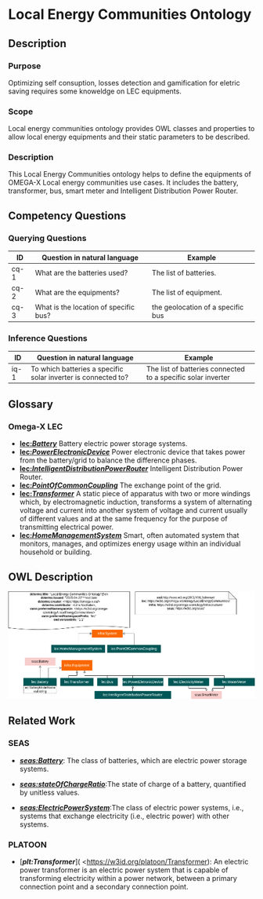 # Local Energy Communities Ontology

## Description
### Purpose
Optimizing self consuption, losses detection and gamification for eletric saving requires some knoweldge on LEC equipments.
### Scope
Local energy communities ontology provides OWL classes and properties to allow local energy equipments and their static parameters to be described.
### Description
This Local Energy Communities ontology helps to define the equipments of OMEGA-X Local energy communities use cases. It includes the battery, transformer, bus, smart meter and Intelligent Distribution Power Router. 

## Competency Questions

### Querying Questions
| ID | Question in natural language | Example
|---|---|---|
| cq-1 |What are the batteries used? | The list of batteries.|
| cq-2 |What are the equipments? | The  list of equipment. |
| cq-3 |What is the location of specific bus? | the  geolocation of a specific bus|

### Inference Questions
| ID | Question in natural language | Example
|---|---|---|
| iq-1 |To which batteries a specific solar inverter is connected to?| The list of batteries connected to a specific solar inverter|

## Glossary
### Omega-X LEC
* [**lec:_Battery_**](https://w3id.org/omega-x/ontology/LocalEnergyCommunities/Battery)
Battery electric power storage systems.
* [**lec:_PowerElectronicDevice_**](https://w3id.org/omega-x/s/ontology/LocalEnergyCommunities/PowerElectronicDevice)
Power electronic device that takes power from the battery/grid to balance the difference phases.
* [**lec:_IntelligentDistributionPowerRouter_**](https://w3id.org/omega-x/ontology/LocalEnergyCommunities/IntelligentDistributionPowerRouter)
Intelligent Distribution Power Router.
* [**lec:_PointOfCommonCoupling_**](https://w3id.org/omega-x/ontology/LocalEnergyCommunities/PointOfCommonCoupling)
The exchange point of the grid.
* [**lec:_Transformer_**](https://w3id.org/omega-x/ontology/LocalEnergyCommunities/Transformer)
A static piece of apparatus with two or more windings which, by electromagnetic induction, transforms a system of alternating voltage and current into another system of voltage and current usually of different values and at the same frequency for the purpose of transmitting electrical power.
* [**lec:_HomeManagementSystem_**](https://w3id.org/omega-x/ontology/LocalEnergyCommunities/HomeManagementSystem)
Smart, often automated system that monitors, manages, and optimizes energy usage within an individual household or building.

## OWL Description

![Diagram](./LocalEnergyCommunities.png)

## Related Work

### SEAS
* [**_seas:Battery_**]( https://w3id.org/seas/Battery): The class of batteries, which are electric power storage systems.

* [**_seas:stateOfChargeRatio_**]( https://w3id.org/seas/stateOfChargeRatio):The state of charge of a battery, quantified by unitless values.

* [**_seas:ElectricPowerSystem_**]( https://w3id.org/seas/ElectricPowerSystem):The class of electric power systems, i.e., systems that exchange electricity (i.e., electric power) with other systems.

### PLATOON
* [**_plt:Transformer_**]( <https://w3id.org/platoon/Transformer): An electric power transformer is an electric power system that is capable of transforming electricity within a power network, between a primary connection point and a secondary connection point.
